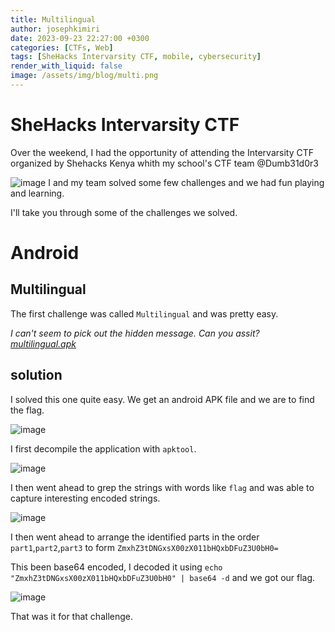 ```yaml
---
title: Multilingual
author: josephkimiri
date: 2023-09-23 22:27:00 +0300
categories: [CTFs, Web]
tags: [SheHacks Intervarsity CTF, mobile, cybersecurity]
render_with_liquid: false
image: /assets/img/blog/multi.png
---
```


# SheHacks Intervarsity CTF

Over the weekend, I had the opportunity of attending the Intervarsity CTF organized by Shehacks Kenya 
whith my school's CTF team @Dumb31d0r3

![image](https://user-images.githubusercontent.com/98275198/270124581-f07bcdb0-aecb-4667-a1b3-99a28083c024.png)
I and my team solved some few challenges and we had fun playing and learning.

I'll take you through some of the challenges we solved.

# Android
## Multilingual
The first challenge was called `Multilingual` and was pretty easy.

*I can't seem to pick out the hidden message. Can you assit? [multilingual.apk](https://shehacks.ciphercode.dev/files/301764f949fdfc5c86d24e1ee7bac16d/multilingual.apk)*

## solution
I solved this one quite easy. We get an android APK file and we are to find the flag.

![image](https://user-images.githubusercontent.com/98275198/270125053-1720c4d7-f9fb-41fb-9542-5c3274f11b1b.png)

I first decompile the application with `apktool`.

![image](https://user-images.githubusercontent.com/98275198/270125136-4c2f5015-4391-44f5-b164-2b7350e98ecf.png)

I then went ahead to grep the strings with words like `flag` and was able to capture interesting encoded strings.

![image](https://user-images.githubusercontent.com/98275198/270125232-be3cc680-2ee8-4e4d-a9ef-bc742901ef2f.png)

I then went ahead to arrange the identified parts in the order `part1`,`part2`,`part3` to form `ZmxhZ3tDNGxsX00zX011bHQxbDFuZ3U0bH0=`

This been base64 encoded, I decoded it using `echo "ZmxhZ3tDNGxsX00zX011bHQxbDFuZ3U0bH0" | base64 -d` and we got our flag.

![image](https://user-images.githubusercontent.com/98275198/270125429-2add6c3a-1ce4-42ac-a312-199b92b3eb7e.png)

That was it for that challenge.
